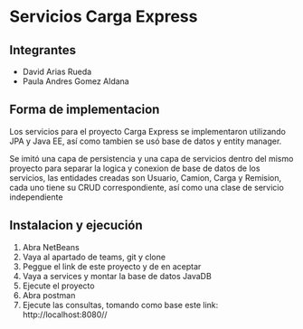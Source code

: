 # Servicios Carga Express

## Integrantes
- David Arias Rueda
- Paula Andres Gomez Aldana 
    
## Forma de implementacion
Los servicios para el proyecto Carga Express se implementaron utilizando JPA y Java EE, así como tambien se usó base de datos y entity manager. 

Se imitó una capa de persistencia y una capa de servicios dentro del mismo proyecto para separar la logica y conexion de base de datos de los servicios, las entidades creadas son Usuario, Camion, Carga y Remision, cada uno tiene su CRUD correspondiente, así como una clase de servicio independiente

## Instalacion y ejecución
1. Abra NetBeans
2. Vaya al apartado de teams, git y clone
3. Peggue el link de este proyecto y de en aceptar
4. Vaya a services y montar la base de datos JavaDB
5. Ejecute el proyecto
6. Abra postman
7. Ejecute las consultas, tomando como base este link: http://localhost:8080/<entidad>/<accion>
